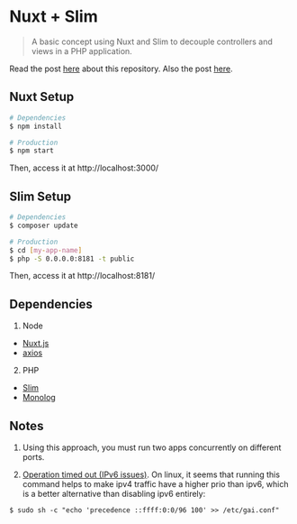 # Nuxt + Slim

> A basic concept using Nuxt and Slim to decouple controllers and views in a PHP application.

Read the post [here](https://coderwall.com/p/gyxbca/decoupling-the-view-and-controller-in-your-php-application-introducing-nuxt) about this repository. Also the post [here](https://www.codementor.io/lautiamkok/creating-a-nuxt-application-with-koa-express-and-slim-cfqjp0ylw).

## Nuxt Setup

``` bash
# Dependencies
$ npm install

# Production
$ npm start
```

Then, access it at http://localhost:3000/

## Slim Setup

``` bash
# Dependencies
$ composer update

# Production
$ cd [my-app-name]
$ php -S 0.0.0.0:8181 -t public
```

Then, access it at http://localhost:8181/

## Dependencies

1. Node

* [Nuxt.js](https://nuxtjs.org/)
* [axios](https://github.com/mzabriskie/axios)

2. PHP

* [Slim](https://www.slimframework.com/docs/)
* [Monolog](https://github.com/Seldaek/monolog)

## Notes

1. Using this approach, you must run two apps concurrently on different ports.

2. [Operation timed out (IPv6 issues)](https://getcomposer.org/doc/articles/troubleshooting.md#operation-timed-out-ipv6-issues-). On linux, it seems that running this command helps to make ipv4 traffic have a higher prio than ipv6, which is a better alternative than disabling ipv6 entirely:

```
$ sudo sh -c "echo 'precedence ::ffff:0:0/96 100' >> /etc/gai.conf"
```
